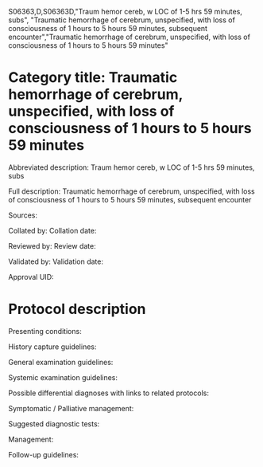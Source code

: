S06363,D,S06363D,"Traum hemor cereb, w LOC of 1-5 hrs 59 minutes, subs", "Traumatic hemorrhage of cerebrum, unspecified, with loss of consciousness of 1 hours to 5 hours 59 minutes, subsequent encounter","Traumatic hemorrhage of cerebrum, unspecified, with loss of consciousness of 1 hours to 5 hours 59 minutes"
# Category title: Traumatic hemorrhage of cerebrum, unspecified, with loss of consciousness of 1 hours to 5 hours 59 minutes

Abbreviated description: Traum hemor cereb, w LOC of 1-5 hrs 59 minutes, subs

Full description: Traumatic hemorrhage of cerebrum, unspecified, with loss of consciousness of 1 hours to 5 hours 59 minutes, subsequent encounter

Sources:

Collated by:
Collation date:

Reviewed by:
Review date:

Validated by:
Validation date:

Approval UID:

# Protocol description

Presenting conditions:

History capture guidelines:

General examination guidelines:

Systemic examination guidelines:

Possible differential diagnoses with links to related protocols:

Symptomatic / Palliative management:

Suggested diagnostic tests:

Management:

Follow-up guidelines:
